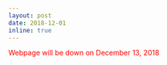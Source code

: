 ```yaml
---
layout: post
date: 2018-12-01
inline: true
---
```


<span style="color:red"> Webpage will be down on December 13, 2018 </span>
